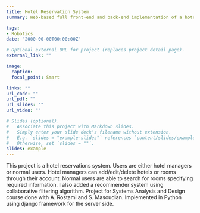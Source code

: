 ```yaml
---
title: Hotel Reservation System
summary: Web-based full front-end and back-end implementation of a hotel reservation system with smart recommender system.

tags:
- Robotics
date: "2000-00-00T00:00:00Z"

# Optional external URL for project (replaces project detail page).
external_link: ""

image:
  caption:
  focal_point: Smart

links: ""
url_code: ""
url_pdf: ""
url_slides: ""
url_video: ""

# Slides (optional).
#   Associate this project with Markdown slides.
#   Simply enter your slide deck's filename without extension.
#   E.g. `slides = "example-slides"` references `content/slides/example-slides.md`.
#   Otherwise, set `slides = ""`.
slides: example
---
```


This project is a hotel reservations system. Users are either hotel managers or normal users. Hotel managers can add/edit/delete hotels or rooms through their account. Normal users are able to search for rooms specifying required information. I also added a recommender system using collaborative filtering algorithm. Project for Systems Analysis and Design course done with A. Rostami and S. Masoudian. Implemented in Python using django framework for the server side.